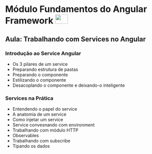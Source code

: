 # Módulo Fundamentos do Angular Framework <img height="30" width="40" src="https://cdn.jsdelivr.net/gh/devicons/devicon/icons/angularjs/angularjs-original.svg">

## Aula: Trabalhando com Services no Angular

### Introdução ao Service Angular
- Os 3 pilares de um service
- Preparando estrutura de pastas
- Preparando o componente
- Estilizando o componente
- Desacoplando o componente e deixando-o inteligente

### Services na Prática
- Entendendo o papel do service
- A anatomia de um service
- Como injetar um service
- Service convesnando com environment
- Trabalhando com módulo HTTP
- Observables
- Trabalhando com subscribe
- Tipando os dados

